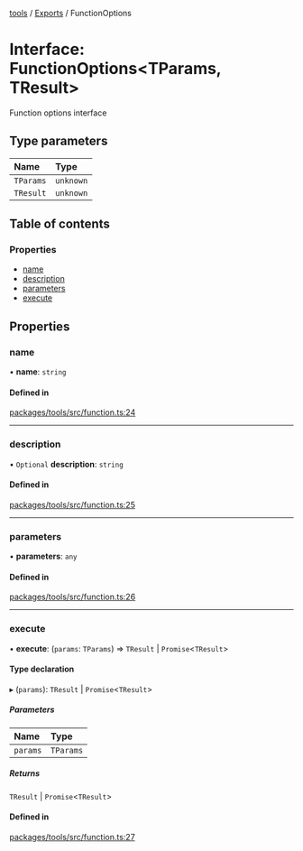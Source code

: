<!-- 
 ⚠️  AUTO-GENERATED FILE - DO NOT EDIT MANUALLY
 This file is automatically generated by scripts/docs-generator.js
 To make changes, edit the source TypeScript files or update the generator script
-->

[tools](../../) / [Exports](../modules) / FunctionOptions

# Interface: FunctionOptions\<TParams, TResult\>

Function options interface

## Type parameters

| Name | Type |
| :------ | :------ |
| `TParams` | `unknown` |
| `TResult` | `unknown` |

## Table of contents

### Properties

- [name](FunctionOptions#name)
- [description](FunctionOptions#description)
- [parameters](FunctionOptions#parameters)
- [execute](FunctionOptions#execute)

## Properties

### name

• **name**: `string`

#### Defined in

[packages/tools/src/function.ts:24](https://github.com/woojubb/robota/blob/0e6d99d8d244aac339f469fd8ddc268c965a0382/packages/tools/src/function.ts#L24)

___

### description

• `Optional` **description**: `string`

#### Defined in

[packages/tools/src/function.ts:25](https://github.com/woojubb/robota/blob/0e6d99d8d244aac339f469fd8ddc268c965a0382/packages/tools/src/function.ts#L25)

___

### parameters

• **parameters**: `any`

#### Defined in

[packages/tools/src/function.ts:26](https://github.com/woojubb/robota/blob/0e6d99d8d244aac339f469fd8ddc268c965a0382/packages/tools/src/function.ts#L26)

___

### execute

• **execute**: (`params`: `TParams`) => `TResult` \| `Promise`\<`TResult`\>

#### Type declaration

▸ (`params`): `TResult` \| `Promise`\<`TResult`\>

##### Parameters

| Name | Type |
| :------ | :------ |
| `params` | `TParams` |

##### Returns

`TResult` \| `Promise`\<`TResult`\>

#### Defined in

[packages/tools/src/function.ts:27](https://github.com/woojubb/robota/blob/0e6d99d8d244aac339f469fd8ddc268c965a0382/packages/tools/src/function.ts#L27)
